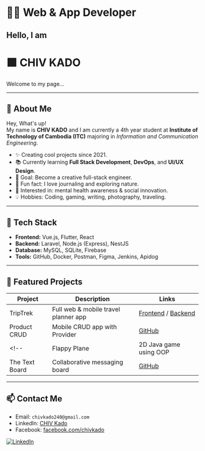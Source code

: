 # 👨‍💻 Web & App Developer
## Hello, I am  
# 🟩 **CHIV KADO**

Welcome to my page...

---

## 👤 About Me

Hey, What's up!  
My name is **CHIV KADO** and I am currently a 4th year student at **Institute of Technology of Cambodia (ITC)** majoring in *Information and Communication Engineering*.

- ✨ Creating cool projects since 2021.
- 📚 Currently learning **Full Stack Development**, **DevOps**, and **UI/UX Design**.
- 🎯 Goal: Become a creative full-stack engineer.
- 🎲 Fun fact: I love journaling and exploring nature.
- 🧠 Interested in: mental health awareness & social innovation.
- 💡 Hobbies: Coding, gaming, writing, photography, traveling.

---

## 🔧 Tech Stack

- **Frontend:** Vue.js, Flutter, React  
- **Backend:** Laravel, Node.js (Express), NestJS  
- **Database:** MySQL, SQLite, Firebase  
- **Tools:** GitHub, Docker, Postman, Figma, Jenkins, Apidog

---

## 💼 Featured Projects

| Project | Description | Links |
|--------|-------------|-------|
| TripTrek | Full web & mobile travel planner app | [Frontend](https://github.com/chivkado240/IP-II-project) / [Backend](https://github.com/chivkado240/IP-II-project-Backend) |
| Product CRUD | Mobile CRUD app with Provider | [GitHub](https://github.com/chivkado240/Flutter-Product-CRUD) |
<!-- | Flappy Plane | 2D Java game using OOP | [GitHub](https://github.com/chivkado240/Jai-Advanture) | -->
| The Text Board | Collaborative messaging board | [GitHub](https://github.com/chivkado240/The-Text-Board) |

---


## 📫 Contact Me

- Email: `chivkado240@gmail.com`  
- LinkedIn: [CHIV Kado](https://www.linkedin.com/in/chiv-kado-b96160311/)  
- Facebook: [facebook.com/chivkado](https://facebook.com/chivkado)

[![LinkedIn](https://img.shields.io/badge/LinkedIn-CHIV%20Kado-blue?style=flat-square&logo=linkedin)](https://www.linkedin.com/in/chiv-kado-b96160311/)

